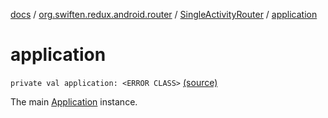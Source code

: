[docs](../../index.md) / [org.swiften.redux.android.router](../index.md) / [SingleActivityRouter](index.md) / [application](./application.md)

# application

`private val application: <ERROR CLASS>` [(source)](https://github.com/protoman92/KotlinRedux/tree/master/android/android-router/src/main/java/org/swiften/redux/android/router/SingleActivityRouter.kt#L30)

The main [Application](#) instance.

